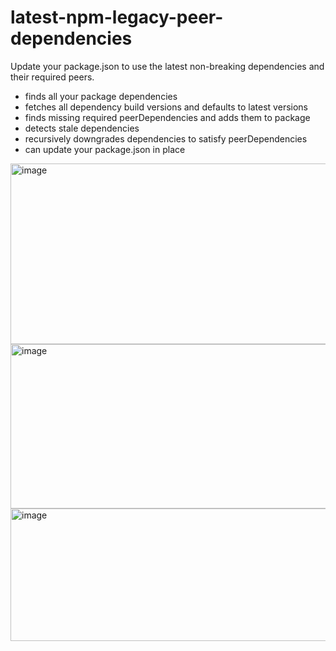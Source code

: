# latest-npm-legacy-peer-dependencies
Update your package.json to use the latest non-breaking dependencies and their required peers.

- finds all your package dependencies
- fetches all dependency build versions and defaults to latest versions
- finds missing required peerDependencies and adds them to package
- detects stale dependencies
- recursively downgrades dependencies to satisfy peerDependencies
- can update your package.json in place

<img width="968" height="289" alt="image" src="https://github.com/user-attachments/assets/96ab99c7-b3d9-40cc-b3e8-b67d118d8bcf" />

<img width="1081" height="263" alt="image" src="https://github.com/user-attachments/assets/bad09ea2-2f8c-43de-8513-54cfe344841b" />

<img width="1089" height="212" alt="image" src="https://github.com/user-attachments/assets/3eba9312-d9f4-4c16-9e97-73a20122fb94" />
